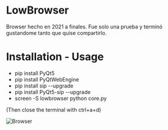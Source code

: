 # LowBrowser
Browser hecho en 2021 a finales. Fue solo una prueba y terminó gustandome tanto que quise compartirlo.

# Installation - Usage
- pip install PyQt5
- pip install PyQtWebEngine
- pip install sip --upgrade
- pip install PyQt5-sip --upgrade
- screen -S lowbrowser python core.py

(Then close the terminal with ctrl+a+d)

![Browser](https://user-images.githubusercontent.com/70720366/159962166-abafc460-1716-4932-af2f-57b2cefaf372.PNG)

